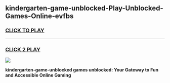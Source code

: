 
## kindergarten-game-unblocked-Play-Unblocked-Games-Online-evfbs
<h3>
<a href="https://premium76.site?title=kindergarten-game-unblocked&ref=25A">CLICK TO PLAY</a></h3>
<hr>

<h3>
<a href="https://premium76.site?title=kindergarten-game-unblocked&ref=25A">CLICK 2 PLAY</a>
  
</h3>

<a href="https://premium76.site?title=kindergarten-game-unblocked&ref=25A"><img src="https://clearcache.store/games.png"></a>


**kindergarten-game-unblocked games unblocked: Your Gateway to Fun and Accessible Online Gaming**
